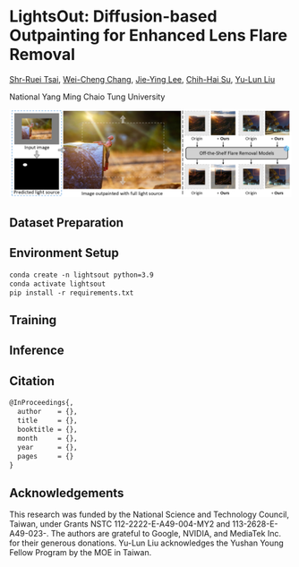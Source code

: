 # LightsOut: Diffusion-based Outpainting for Enhanced Lens Flare Removal

[Shr-Ruei Tsai](), [Wei-Cheng Chang](), [Jie-Ying Lee](https://jayinnn.dev/), [Chih-Hai Su](), [Yu-Lun Liu](https://yulunalexliu.github.io/)

National Yang Ming Chaio Tung University

<!-- [![arXiv](https://img.shields.io/badge/)](https://arxiv.org/) -->

![Teaser](./assets/teaser.png)

## Dataset Preparation

## Environment Setup
```
conda create -n lightsout python=3.9
conda activate lightsout
pip install -r requirements.txt
```

## Training

## Inference

## Citation
```
@InProceedings{,
  author    = {},
  title     = {},
  booktitle = {},
  month     = {},
  year      = {},
  pages     = {}
}
```

## Acknowledgements
This research was funded by the National Science and Technology Council, Taiwan, under Grants NSTC 112-2222-E-A49-004-MY2 and 113-2628-E-A49-023-. The authors are grateful to Google, NVIDIA, and MediaTek Inc. for their generous donations. Yu-Lun Liu acknowledges the Yushan Young Fellow Program by the MOE in Taiwan.